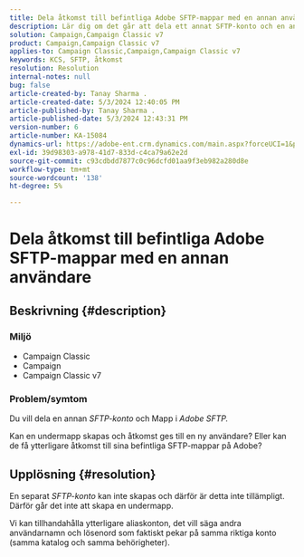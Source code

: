 ```yaml
---
title: Dela åtkomst till befintliga Adobe SFTP-mappar med en annan användare
description: Lär dig om det går att dela ett annat SFTP-konto och en annan mapp i Adobe SFTP.
solution: Campaign,Campaign Classic v7
product: Campaign,Campaign Classic v7
applies-to: Campaign Classic,Campaign,Campaign Classic v7
keywords: KCS, SFTP, åtkomst
resolution: Resolution
internal-notes: null
bug: false
article-created-by: Tanay Sharma .
article-created-date: 5/3/2024 12:40:05 PM
article-published-by: Tanay Sharma .
article-published-date: 5/3/2024 12:43:31 PM
version-number: 6
article-number: KA-15084
dynamics-url: https://adobe-ent.crm.dynamics.com/main.aspx?forceUCI=1&pagetype=entityrecord&etn=knowledgearticle&id=8e86db3d-4a09-ef11-9f8a-6045bd026dc7
exl-id: 39d98303-a978-41d7-833d-c4ca79a62e2d
source-git-commit: c93cdbdd7877c0c96dcfd01aa9f3eb982a280d8e
workflow-type: tm+mt
source-wordcount: '138'
ht-degree: 5%

---
```


# Dela åtkomst till befintliga Adobe SFTP-mappar med en annan användare

## Beskrivning {#description}


### <b>Miljö</b>

- Campaign Classic
- Campaign
- Campaign Classic v7


### <b>Problem/symtom</b>

Du vill dela en annan *SFTP-konto* och Mapp i *Adobe SFTP.*

Kan en undermapp skapas och åtkomst ges till en ny användare? Eller kan de få ytterligare åtkomst till sina befintliga SFTP-mappar på Adobe?


## Upplösning {#resolution}


En separat *SFTP-konto* kan inte skapas och därför är detta inte tillämpligt. Därför går det inte att skapa en undermapp.

Vi kan tillhandahålla ytterligare aliaskonton, det vill säga andra användarnamn och lösenord som faktiskt pekar på samma riktiga konto (samma katalog och samma behörigheter).
